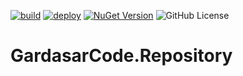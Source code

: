 [![build](https://github.com/gardasar-code/GardasarCode.Repository/actions/workflows/build.yml/badge.svg)](https://github.com/gardasar-code/GardasarCode.Repository/actions/workflows/build.yml)
[![deploy](https://github.com/gardasar-code/GardasarCode.Repository/actions/workflows/deploy.yml/badge.svg)](https://github.com/gardasar-code/GardasarCode.Repository/actions/workflows/deploy.yml)
[![NuGet Version](https://img.shields.io/nuget/v/GardasarCode.Repository.svg)](https://www.nuget.org/packages/GardasarCode.Repository/)
![GitHub License](https://img.shields.io/github/license/gardasar-code/GardasarCode.Repository)

# GardasarCode.Repository
